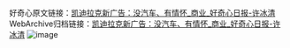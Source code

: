 好奇心原文链接：[凯迪拉克新广告：没汽车、有情怀_商业_好奇心日报-许冰清](https://www.qdaily.com/articles/6786.html)
WebArchive归档链接：[凯迪拉克新广告：没汽车、有情怀_商业_好奇心日报-许冰清](http://web.archive.org/web/20190623171409/https://www.qdaily.com/articles/6786.html)
![image](http://ww3.sinaimg.cn/large/007d5XDply1g3wb5la2etj30u02pyhcf)